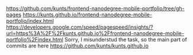 https://github.com/kunts/frontend-nanodegree-mobile-portfolio/tree/gh-pages
https://kunts.github.io/frontend-nanodegree-mobile-portfolio/index.html
https://developers.google.com/speed/pagespeed/insights/?url=https%3A%2F%2Fkunts.github.io%2Ffrontend-nanodegree-mobile-portfolio%2Findex.html
Sorry, I misunderstud the task, so the main part of commits are here https://github.com/kunts/kunts.github.io
